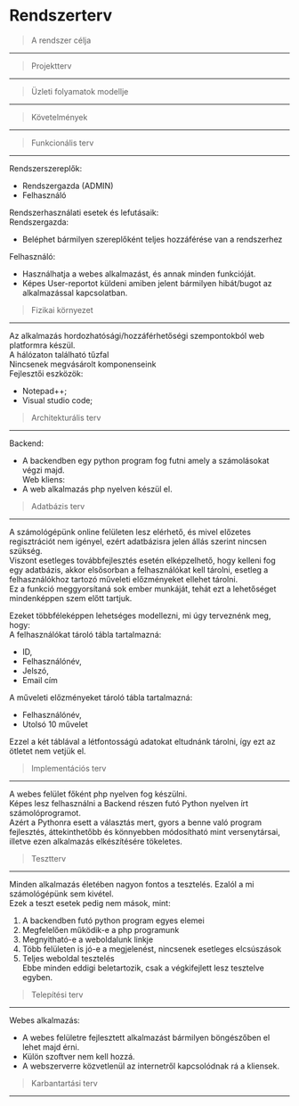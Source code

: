 # Rendszerterv
> A rendszer célja
---

> Projektterv
---

> Üzleti folyamatok modellje
---

> Követelmények
---

> Funkcionális terv
---
Rendszerszereplők:  
+ Rendszergazda (ADMIN)  
+ Felhasználó  

Rendszerhasználati esetek és lefutásaik:  
Rendszergazda:  
+ Beléphet bármilyen szereplőként teljes hozzáférése van a rendszerhez  
	
Felhasználó:  
+ Használhatja a webes alkalmazást, és annak minden funkcióját.  
+ Képes User-reportot küldeni amiben jelent bármilyen hibát/bugot az alkalmazással kapcsolatban.  

> Fizikai környezet
---
Az alkalmazás hordozhatósági/hozzáférhetőségi szempontokból web platformra készül.  
A hálózaton található tűzfal  
Nincsenek megvásárolt komponenseink  
Fejlesztői eszközök:  
+ Notepad++;  
+ Visual studio code;  

> Architekturális terv
---
Backend:  
+ A backendben egy python program fog futni amely a számolásokat végzi majd.  
Web kliens:  
+ A web alkalmazás php nyelven készül el.  

> Adatbázis terv
---
A számológépünk online felületen lesz elérhető, és mivel előzetes regisztrációt nem igényel, ezért adatbázisra jelen állás szerint nincsen szükség.  
Viszont esetleges továbbfejlesztés esetén elképzelhető, hogy kelleni fog egy adatbázis, akkor elsősorban a felhasználókat kell tárolni, esetleg a felhasználókhoz tartozó műveleti előzményeket ellehet tárolni.  
Ez a funkció meggyorsítaná sok ember munkáját, tehát ezt a lehetőséget mindenképpen szem előtt tartjuk.  
  
Ezeket többféleképpen lehetséges modellezni, mi úgy terveznénk meg, hogy:  
A felhasználókat tároló tábla tartalmazná:  
+ ID,  
+ Felhasználónév,  
+ Jelszó,  
+ Email cím  
  
A műveleti előzményeket tároló tábla tartalmazná:  
  
+ Felhasználónév,  
+ Utolsó 10 művelet  
  
Ezzel a két táblával a létfontosságú adatokat eltudnánk tárolni, így ezt az ötletet nem vetjük el.  
  
> Implementációs terv
---
A webes felület főként php nyelven fog készülni.  
Képes lesz felhasználni a Backend részen futó Python nyelven írt számolóprogramot.  
Azért a Pythonra esett a választás mert, gyors a benne való program fejlesztés, áttekinthetőbb és könnyebben módosítható mint versenytársai, illetve ezen alkalmazás elkészítésére tökeletes.  
  
> Tesztterv
---
Minden alkalmazás életében nagyon fontos a tesztelés. Ezalól a mi számológépünk sem kivétel.  
Ezek a teszt esetek pedig nem mások, mint:  
  
1. A backendben futó python program egyes elemei  
2. Megfelelően működik-e a php programunk  
3. Megnyitható-e a weboldalunk linkje  
4. Több felületen is jó-e a megjelenést, nincsenek esetleges elcsúszások  
5. Teljes weboldal tesztelés  
Ebbe minden eddigi beletartozik, csak a végkifejlett lesz tesztelve egyben.  
  
> Telepítési terv
---
Webes alkalmazás:  
+ A webes felületre fejlesztett alkalmazást bármilyen böngészőben el lehet majd érni.  
+ Külön szoftver nem kell hozzá.  
+ A webszerverre közvetlenül az internetről kapcsolódnak rá a kliensek.  

> Karbantartási terv
---
